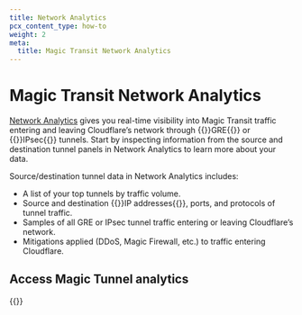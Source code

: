 ```yaml
---
title: Network Analytics
pcx_content_type: how-to
weight: 2
meta:
  title: Magic Transit Network Analytics
---
```


# Magic Transit Network Analytics

[Network Analytics](/analytics/network-analytics/) gives you real-time visibility into Magic Transit traffic entering and leaving Cloudflare’s network through {{<glossary-tooltip term_id="GRE tunnel">}}GRE{{</glossary-tooltip>}} or {{<glossary-tooltip term_id="IPsec tunnel">}}IPsec{{</glossary-tooltip>}} tunnels. Start by inspecting information from the source and destination tunnel panels in Network Analytics to learn more about your data.

Source/destination tunnel data in Network Analytics includes:

- A list of your top tunnels by traffic volume.
- Source and destination {{<glossary-tooltip term_id="IP address">}}IP addresses{{</glossary-tooltip>}}, ports, and protocols of tunnel traffic.
- Samples of all GRE or IPsec tunnel traffic entering or leaving Cloudflare’s network.
- Mitigations applied (DDoS, Magic Firewall, etc.) to traffic entering Cloudflare.

## Access Magic Tunnel analytics

{{<render file="analytics/_network-analytics.md" productFolder="magic-wan">}}